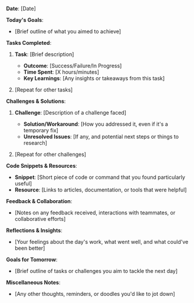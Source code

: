 **Date**: [Date]

**Today's Goals**:

- [Brief outline of what you aimed to achieve]

**Tasks Completed**:

1.  **Task**: [Brief description]

    - **Outcome**: [Success/Failure/In Progress]
    - **Time Spent**: [X hours/minutes]
    - **Key Learnings**: [Any insights or takeaways from this task]

2.  [Repeat for other tasks]

**Challenges & Solutions**:

1.  **Challenge**: [Description of a challenge faced]

    - **Solution/Workaround**: [How you addressed it, even if it's a temporary fix]
    - **Unresolved Issues**: [If any, and potential next steps or things to research]

2.  [Repeat for other challenges]

**Code Snippets & Resources**:

- **Snippet**: [Short piece of code or command that you found particularly useful]
- **Resource**: [Links to articles, documentation, or tools that were helpful]

**Feedback & Collaboration**:

- [Notes on any feedback received, interactions with teammates, or collaborative efforts]

**Reflections & Insights**:

- [Your feelings about the day's work, what went well, and what could've been better]

**Goals for Tomorrow**:

- [Brief outline of tasks or challenges you aim to tackle the next day]

**Miscellaneous Notes**:

- [Any other thoughts, reminders, or doodles you'd like to jot down]
